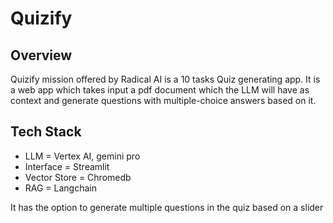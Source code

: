 # Quizify

## Overview

Quizify mission offered by Radical AI is a 10 tasks Quiz generating app. It is a web app which takes input a pdf document which the LLM will have as context and generate questions with multiple-choice answers based on it.
## Tech Stack
- LLM = Vertex AI, gemini pro
- Interface = Streamlit
- Vector Store = Chromedb
- RAG = Langchain

It has the option to generate multiple questions in the quiz based on a slider
